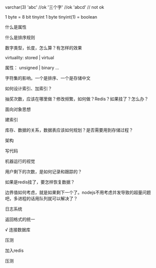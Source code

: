 varchar(3) 
'abc' //ok
'三个字' //ok
'abcd' // not ok

1 byte = 8 bit
tinyint 1 byte
tinyint(1) = boolean

什么是属性

什么是排序规则

数字类型，长度，怎么算？有怎样的效果

virtuality: stored | virtual

属性： unsigned | binary ...

字符集的影响。一个是排序、一个是存储中文

如何设计索引、加索引？

抽奖次数，应该在哪里做？修改频繁，如何做？Redis？如果挂了？怎么办？

面向对象思想

建索引

库存、数据的关系，数据表应该如何规划？是否需要用到存储过程？

架构

写代码

机器运行的视觉

用户剩下的次数，是如何记录和跟踪的？

如果是redis挂了，要怎样恢复数据？

边界值如何考虑，就是如果剩下一个了。nodejs不用考虑并发导致的超量问题吧，多进程的话用队列就可以解决了？

日志系统

返回格式的统一

√ 连接数据库

压测

加入redis

压测
